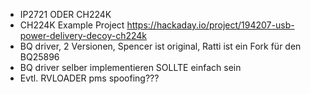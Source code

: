 - IP2721 ODER CH224K
- CH224K Example Project https://hackaday.io/project/194207-usb-power-delivery-decoy-ch224k
- BQ driver, 2 Versionen, Spencer ist original, Ratti ist ein Fork für den BQ25896
- BQ driver selber implementieren SOLLTE einfach sein
- Evtl. RVLOADER pms spoofing???